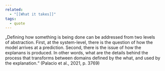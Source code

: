 ```yaml
---
related:
  - "[[What it takes]]"
tags:
  - quote 
---
```

„Defining how something is being done can be addressed from two levels of abstraction. First, at the system-level, there is the question of how the model arrives at a prediction. Second, there is the issue of how the explanans is produced. In other words, what are the details behind the process that transforms between domains defined by the what, and used by the explanation.“ (Palacio et al., 2021, p. 3769)